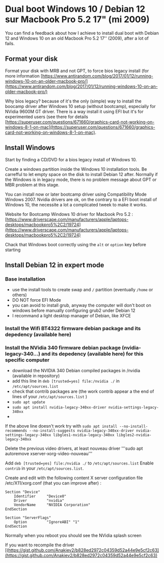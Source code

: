 # Dual boot Windows 10 / Debian 12 sur Macbook Pro 5.2 17" (mi 2009)  

You can find a feedback about how I achieve to install dual boot with Debian 12 and Windows 10 on an old Macbook Pro 5.2 17'' (2009), after a lot of fails.

## Format your disk

Format your disk with MRB and not GPT, to force bios legacy install (for more information [https://www.antirandom.com/blog/2017/01/12/running-windows-10-on-an-older-macbook-pro/](https://www.antirandom.com/blog/2017/01/12/running-windows-10-on-an-older-macbook-pro/)

Why bios legacy? because of it's the only (simple) way to install the boocamp driver after Windows 10 setup (without bootcamp), especially for NVidia 9600M GT driver. There is a way install it using EFI but it's for experimented users (see there for details [https://superuser.com/questions/671660/graphics-card-not-working-on-windows-8-1-on-mac](https://superuser.com/questions/671660/graphics-card-not-working-on-windows-8-1-on-mac).

## Install Windows

Start by finding a CD/DVD for a bios legacy install of Windows 10. 

Create a windows partition inside the Windows 10 installation tools. Be carrefful to let empty space on the disk to install Debian 12 after. Normally if the Windows is in legacy mode, there is no problem message about GPT or MBR problem at this stage.

You can install now or later bootcamp driver using Compatibility Mode Windows 2007. Nvidia drivers are ok, on the contrary to a EFI boot install of Windows 10, the necessite a lot a complicated tweek to make it works. 

Website for Bootcamp Windows 10 driver for Macbook Pro 5.2 : [https://www.driverscape.com/manufacturers/apple/laptops-desktops/macbookpro5%2C2/19724](https://www.driverscape.com/manufacturers/apple/laptops-desktops/macbookpro5%2C2/19724)

Chack that Windows boot correctly using the ```alt``` or ```option``` key before starting 

## Install Debian 12 in expert mode

### Base installation

- use the install tools to create swap and ```/``` partition (eventually ```/home``` or others)
- DO NOT force EFI Mode
- you can avoid to install grub, anyway the computer will don't boot on windows before manually configuring grub2 under Debian 12 
- I recommand a light desktop manager of Debian, like XFCE

### Install the Wifi BT4322 firmware debian package and its depedency (available here)

### Install the NVidia 340 firmware debian package (nvidia-legacy-340...) and its depedency (available here) for this specific computer
 - download the NVIDIA 340 Debian compiled packages in /nvidia (available in repository)
 - add this line in ```deb [trusted=yes] file:/nvidia ./``` in ```/etc/apt/sources.list```
 - check that contrib packages are (the work contrib appear a the end of lines of your ```/etc/apt/sources.list``` ) 
 - ```sudo apt update```
 - ```sudo apt install nvidia-legacy-340xx-driver nvidia-settings-legacy-340xx```
 - 
If the above line doesn't work try with
```sudo apt install --no-install-recommends --no-install-suggests nvidia-legacy-340xx-driver nvidia-settings-legacy-340xx libgles1-nvidia-legacy-340xx libgles2-nvidia-legacy-340xx```

Delete the previous video drivers, at least nouveau driver 
'''sudo apt autoremove xserver-xorg-video-nouveau'''

Add ```deb [trusted=yes] file:/nvidia ./``` to ```/etc/apt/sources.list```
Enable ```contrib``` in your ```/etc/apt/sources.list```.

Create and edit with the following content X server configuration file /etc/X11/xorg.conf (that you can improve after) :
```
Section "Device"
    Identifier     "Device0"
    Driver         "nvidia"
    VendorName     "NVIDIA Corporation"
EndSection

Section "ServerFlags"
    Option         "IgnoreABI" "1"
EndSection
```
Normally when you reboot you should see the NVidia splash screen 

If you want to recompile the driver [(https://gist.github.com/Anakiev2/b828ed2972c04359d52a44e9e5cf2c63](https://gist.github.com/Anakiev2/b828ed2972c04359d52a44e9e5cf2c63)





